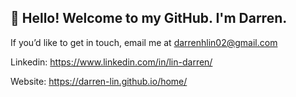 ## 👋 Hello! Welcome to my GitHub. I'm Darren.

If you’d like to get in touch, email me at darrenhlin02@gmail.com

Linkedin: https://www.linkedin.com/in/lin-darren/

Website: https://darren-lin.github.io/home/
